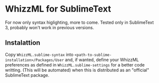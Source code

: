# WhizzML for SublimeText

For now only syntax higlighting, more to come.
Tested only in SublimeText 3, probably won't work in previous versions.

## Instalattion

Copy `WhizzML.sublime-syntax` into
`<path-to-sublime-installation>/Packages/User`
and, if wanted, define your WhizzML preferences as defined in
`WhizzML.sublime-settings` for a better code writting. (This will be automated)
when this is distributed as an "official" SublimeText package.
